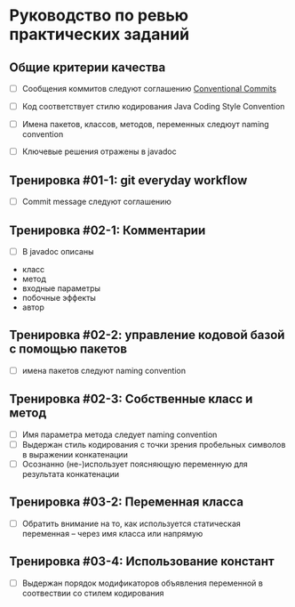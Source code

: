 Руководство по ревью практических заданий
=========================================

Общие критерии качества
-----------------------
- [ ] Сообщения коммитов следуют соглашению [Conventional Commits](https://www.conventionalcommits.org/ru/v1.0.0-beta.4/)
- [ ] Код соответствует стилю кодирования Java Coding Style Convention
- [ ] Имена пакетов, классов, методов, переменных следюут naming convention
- [ ] Ключевые решения отражены в javadoc


Тренировка #01-1: git everyday workflow
----------
- [ ] Commit message следуют соглашению

Тренировка #02-1: Комментарии
----------
- [ ] В javadoc описаны 
- класс
- метод
- входные параметры
- побочные эффекты
- автор

Тренировка #02-2: управление кодовой базой с помощью пакетов
----------
- [ ] имена пакетов следуют naming convention

Тренировка #02-3: Собственные класс и метод
----------
- [ ] Имя параметра метода следует naming convention
- [ ] Выдержан стиль кодирования с точки зрения пробельных символов в выражении конкатенации
- [ ] Осознанно (не-)использует поясняющую переменную для результата конкатенации

Тренировка #03-2: Переменная класса
----------
- [ ] Обратить внимание на то, как используется статическая переменная – через имя класса или напрямую

Тренировка #03-4: Использование констант
----------
- [ ] Выдержан порядок модификаторов объявления переменной в соотвествии со стилем кодирования
